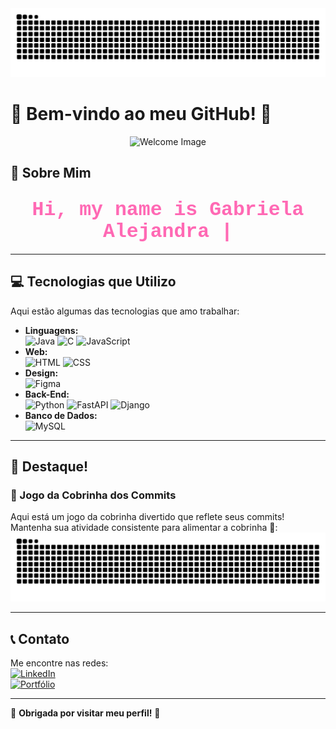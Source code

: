 <!-- Snake Game -->
<picture>
  <source media="(prefers-color-scheme: dark)" srcset="dist/github-snake-dark.svg" />
  <source media="(prefers-color-scheme: light)" srcset="dist/github-snake.svg" />
  <img alt="Snake animation" src="dist/github-snake.svg" />
</picture>

# 🌸 Bem-vindo ao meu GitHub! 🌸

<div align="center">
  <img src="https://via.placeholder.com/200x200/FFC0CB/000000?text=Olá!" alt="Welcome Image" />
</div>

## 🚀 Sobre Mim

<div align="center">
  <h2>
    <span style="font-family: 'Courier New', monospace; font-size: 1.5em; color: #FF69B4;">
      <span id="typing-text">Hi, my name is Gabriela Alejandra</span>
      <span class="cursor" style="color: #FF69B4;">|</span>
    </span>
  </h2>
</div>

---

## 💻 Tecnologias que Utilizo
Aqui estão algumas das tecnologias que amo trabalhar:
- **Linguagens:**  
  ![Java](https://img.shields.io/badge/-Java-%23FF9999) 
  ![C](https://img.shields.io/badge/-C-%23FF99CC) 
  ![JavaScript](https://img.shields.io/badge/-JavaScript-%23FFB6C1)
- **Web:**  
  ![HTML](https://img.shields.io/badge/-HTML-%23FFD1DC) 
  ![CSS](https://img.shields.io/badge/-CSS-%23FF69B4)
- **Design:**  
  ![Figma](https://img.shields.io/badge/-Figma-%23FF007F)
- **Back-End:**  
  ![Python](https://img.shields.io/badge/-Python-%23FFC0CB) 
  ![FastAPI](https://img.shields.io/badge/-FastAPI-%23FF66CC) 
  ![Django](https://img.shields.io/badge/-Django-%23FF99CC)
- **Banco de Dados:**  
  ![MySQL](https://img.shields.io/badge/-MySQL-%23FFB6C1)

---

## 🌟 Destaque!
### 🐍 Jogo da Cobrinha dos Commits  
Aqui está um jogo da cobrinha divertido que reflete seus commits! Mantenha sua atividade consistente para alimentar a cobrinha 🐍:  
<picture>
  <source media="(prefers-color-scheme: dark)" srcset="dist/github-snake-dark.svg" />
  <source media="(prefers-color-scheme: light)" srcset="dist/github-snake.svg" />
  <img alt="Snake animation" src="dist/github-snake.svg" />
</picture>

---

## 📞 Contato
Me encontre nas redes:  
[![LinkedIn](https://img.shields.io/badge/-LinkedIn-%23FFC0CB)](https://linkedin.com/in/seu-perfil)  
[![Portfólio](https://img.shields.io/badge/-Portfólio-%23FF99CC)](https://seu-portfolio.com)

---

🌸 **Obrigada por visitar meu perfil!** 🌸
